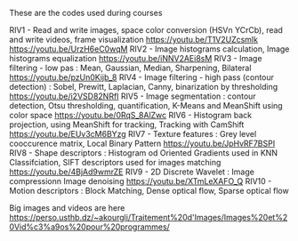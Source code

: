 These are the codes used during courses

RIV1 - Read and write images, space color conversion (HSVn YCrCb), read and write videos, frame visualization 
https://youtu.be/T1V2UZcsmlk https://youtu.be/UrzH6eC0wqM
RIV2 - Image histograms calculation, Image histograms equalization
https://youtu.be/iNNV2AEi8sM
RIV3 - Image filtering - low pas : Mean, Gaussian, Median, Sharpening, Bilateral
https://youtu.be/pzUn0Kijb_8
RIV4 - Image filtering - high pass (contour detection) : Sobel, Prewitt, Laplacian, Canny, binarization by thresholding 
https://youtu.be/i2VSD82NRfI
RIV5 - Image segmentation : contour detection, Otsu thresholding, quantification, K-Means and MeanShift using color space 
https://youtu.be/0RqS_8AlZwc
RIV6 - Histogram back projection, using MeanShift for tracking, Tracking with CamShift
https://youtu.be/EUv3cM6BYzg
RIV7 - Texture features : Grey level cooccurence matrix, Local Binary Pattern
https://youtu.be/JpHvRF7BSPI
RIV8 - Shape descriptors : Histogram od Oriented Gradients used in KNN Classifciation, SIFT descriptors used for images matching
https://youtu.be/4BjAd9wmrZE
RIV9 - 2D Discrete Wavelet : Image compressionn Image denoising 
https://youtu.be/XTmLeXAFO_Q
RIV10 - Motion descriptors : Block Matching, Dense optical flow, Sparse optical flow 


Big images and videos are here https://perso.usthb.dz/~akourgli/Traitement%20d'Images/Images%20et%20Vid%c3%a9os%20pour%20programmes/
